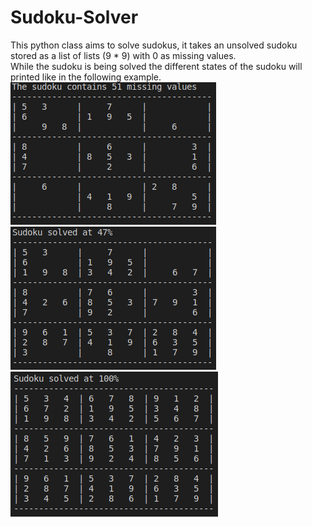 # Sudoku-Solver
This python class aims to solve sudokus, it takes an unsolved sudoku stored as a list of lists (9 * 9) with 0 as missing values.  
While the sudoku is being solved the different states of the sudoku will printed like in the following example.
![Sudoku in it's original state](images/start.png?raw=true "Start")  
![Sudoku in its being solved](images/halfway.png?raw=true "Halfway")  
![Sudoku in its solved state](images/finish.png?raw=true "Finsih")  

